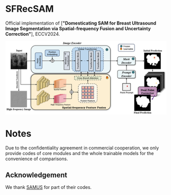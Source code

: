 # SFRecSAM
Official implementation of [__"Domesticating SAM for Breast Ultrasound Image Segmentation via Spatial-frequency Fusion and Uncertainty Correction"__], ECCV2024.

![image](https://github.com/dodooo1/SFRecSAM/blob/main/framework.jpg)

# Notes
Due to the confidentiality agreement in commercial cooperation, we only provide codes of core modules and the whole trainable models for the convenience of comparisons.

Acknowledgement
-----
We thank [SAMUS](https://github.com/xianlin7/SAMUS) for part of their codes.
